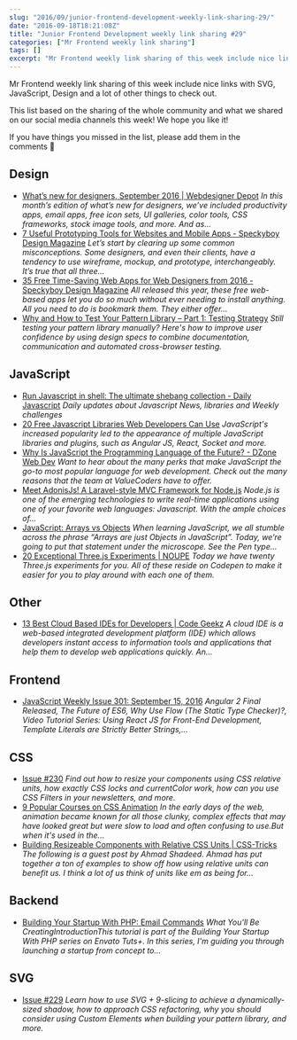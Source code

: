```yaml
---
slug: "2016/09/junior-frontend-development-weekly-link-sharing-29/"
date: "2016-09-18T18:21:08Z"
title: "Junior Frontend Development weekly link sharing #29"
categories: ["Mr Frontend weekly link sharing"]
tags: []
excerpt: "Mr Frontend weekly link sharing of this week include nice links with SVG, JavaScript, Design and a ..."
---
```


Mr Frontend weekly link sharing of this week include nice links with SVG, JavaScript, Design and a lot of other things to check out.

This list based on the sharing of the whole community and what we shared on our social media channels this week! We hope you like it!

If you have things you missed in the list, please add them in the comments 🙂

## Design

* [What’s new for designers, September 2016 | Webdesigner Depot](http://buff.ly/2cPPlri "What’s new for designers, September 2016 | Webdesigner Depot") _In this month’s edition of what’s new for designers, we’ve included productivity apps, email apps, free icon sets, UI galleries, color tools, CSS frameworks, stock image tools, and more. And as…_
* [7 Useful Prototyping Tools for Websites and Mobile Apps - Speckyboy Design Magazine](http://buff.ly/2cvGngi "7 Useful Prototyping Tools for Websites and Mobile Apps - Speckyboy Design Magazine") _Let’s start by clearing up some common misconceptions. Some designers, and even their clients, have a tendency to use wireframe, mockup, and prototype, interchangeably. It’s true that all three…_
* [35 Free Time-Saving Web Apps for Web Designers from 2016 - Speckyboy Design Magazine](http://buff.ly/2c9KPDk "35 Free Time-Saving Web Apps for Web Designers from 2016 - Speckyboy Design Magazine") _All released this year, these free web-based apps let you do so much without ever needing to install anything. All you need to do is bookmark them. They either offer..._
* [Why and How to Test Your Pattern Library – Part 1: Testing Strategy](http://buff.ly/2c5AurY "Why and How to Test Your Pattern Library – Part 1: Testing Strategy") _Still testing your pattern library manually? Here's how to improve user confidence by using design specs to combine documentation, communication and automated cross-browser testing._

## JavaScript

* [Run Javascript in shell: The ultimate shebang collection - Daily Javascript](http://buff.ly/2cPOE18 "Run Javascript in shell: The ultimate shebang collection - Daily Javascript") _Daily updates about Javascript News, libraries and Weekly challenges_
* [20 Free Javascript Libraries Web Developers Can Use](http://buff.ly/2c9KW1E "20 Free Javascript Libraries Web Developers Can Use") _JavaScript's increased popularity led to the appearance of multiple JavaScript libraries and plugins, such as Angular JS, React, Socket and more._
* [Why Is JavaScript the Programming Language of the Future? - DZone Web Dev](http://buff.ly/2crzKe0 "Why Is JavaScript the Programming Language of the Future? - DZone Web Dev") _Want to hear about the many perks that make JavaScript the go-to most popular language for web development. Check out the many reasons that the team at ValueCoders have to offer._
* [Meet AdonisJs! A Laravel-style MVC Framework for Node.js](http://buff.ly/2crzN9K "Meet AdonisJs! A Laravel-style MVC Framework for Node.js") _Node.js is one of the emerging technologies to write real-time applications using one of your favorite web languages: Javascript. With the ample choices of..._
* [JavaScript: Arrays vs Objects](http://buff.ly/2cgG5sV "JavaScript: Arrays vs Objects") _When learning JavaScript, we all stumble across the phrase “Arrays are just Objects in JavaScript”. Today, we’re going to put that statement under the microscope. See the Pen type…_
* [20 Exceptional Three.js Experiments | NOUPE](http://buff.ly/2cgH38s "20 Exceptional Three.js Experiments | NOUPE") _Today we have twenty Three.js experiments for you. All of these reside on Codepen to make it easier for you to play around with each one of them._

## Other

* [13 Best Cloud Based IDEs for Developers | Code Geekz](http://buff.ly/2cjZXwu "13 Best Cloud Based IDEs for Developers | Code Geekz") _A cloud IDE is a web-based integrated development platform (IDE) which allows developers instant access to information tools and applications that help them to develop web applications quickly. An…_

## Frontend

* [JavaScript Weekly Issue 301: September 15, 2016](http://buff.ly/2cO9hIe "JavaScript Weekly Issue 301: September 15, 2016") _Angular 2 Final Released, The Future of ES6, Why Use Flow (The Static Type Checker)?, Video Tutorial Series: Using React JS for Front-End Development, Template Literals are Strictly Better Strings,…_

## CSS

* [Issue #230](http://buff.ly/2c9JJrh "Issue #230") _Find out how to resize your components using CSS relative units, how exactly CSS locks and currentColor work, how can you use CSS Filters in your newsletters, and more._
* [9 Popular Courses on CSS Animation](http://buff.ly/2cg9KRG "9 Popular Courses on CSS Animation") _In the early days of the web, animation became known for all those clunky, complex effects that may have looked great but were slow to load and often confusing to use.But when it's used in the..._
* [Building Resizeable Components with Relative CSS Units | CSS-Tricks](http://buff.ly/2ciTtNZ "Building Resizeable Components with Relative CSS Units | CSS-Tricks") _The following is a guest post by Ahmad Shadeed. Ahmad has put together a ton of examples to show off how using relative units can benefit us. I think a lot of us think of units like em as being for…_

## Backend

* [Building Your Startup With PHP: Email Commands](http://buff.ly/2cYGp2k "Building Your Startup With PHP: Email Commands") _What You'll Be CreatingIntroductionThis tutorial is part of the Building Your Startup With PHP series on Envato Tuts+. In this series, I'm guiding you through launching a startup from concept to..._

## SVG

* [Issue #229](http://buff.ly/2c1f8Hl "Issue #229") _Learn how to use SVG + 9-slicing to achieve a dynamically-sized shadow, how to approach CSS refactoring, why you should consider using Custom Elements when building your pattern library, and more._